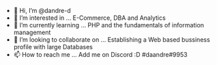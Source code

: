- 👋 Hi, I’m @dandre-d
- 👀 I’m interested in ... E-Commerce, DBA and Analytics 
- 🌱 I’m currently learning ... PHP and the fundamentals of information management
- 💞️ I’m looking to collaborate on ... Establishing a Web based bussiness profile with large Databases
- 📫 How to reach me ... Add me on Discord :D #daandre#9953
